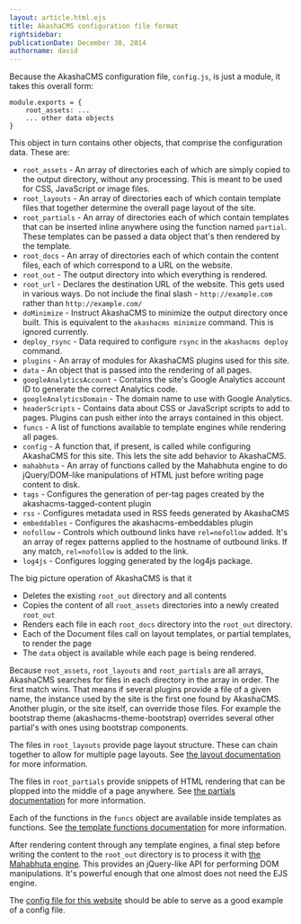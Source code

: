 ```yaml
---
layout: article.html.ejs
title: AkashaCMS configuration file format
rightsidebar:
publicationDate: December 30, 2014
authorname: david
---
```


Because the AkashaCMS configuration file, `config.js`, is just a module, it takes this overall form:

    module.exports = {
        root_assets: ...
        ... other data objects
    }

This object in turn contains other objects, that comprise the configuration data.  These are:

* `root_assets` - An array of directories each of which are simply copied to the output directory, without any processing.  This is meant to be used for CSS, JavaScript or image files.
* `root_layouts` - An array of directories each of which contain template files that together determine the overall page layout of the site.
* `root_partials` - An array of directories each of which contain templates that can be inserted inline anywhere using the function named `partial`.  These templates can be passed a data object that's then rendered by the template.
* `root_docs` - An array of directories each of which contain the content files, each of which correspond to a URL on the website.
* `root_out` - The output directory into which everything is rendered.
* `root_url` - Declares the destination URL of the website.  This gets used in various ways.  Do not include the final slash - `http://example.com` rather than `http://example.com/`
* `doMinimize` - Instruct AkashaCMS to minimize the output directory once built.  This is equivalent to the `akashacms minimize` command.  This is ignored currently.
* `deploy_rsync` - Data required to configure `rsync` in the `akashacms deploy` command.
* `plugins` - An array of modules for AkashaCMS plugins used for this site.
* `data` - An object that is passed into the rendering of all pages.
* `googleAnalyticsAccount` - Contains the site's Google Analytics account ID to generate the correct Analytics code.
* `googleAnalyticsDomain` - The domain name to use with Google Analytics.
* `headerScripts` - Contains data about CSS or JavaScript scripts to add to pages.  Plugins can push either into the arrays contained in this object.
* `funcs` - A list of functions available to template engines while rendering all pages.
* `config` - A function that, if present, is called while configuring AkashaCMS for this site.  This lets the site add behavior to AkashaCMS.
* `mahabhuta` - An array of functions called by the Mahabhuta engine to do jQuery/DOM-like manipulations of HTML just before writing page content to disk.
* `tags` - Configures the generation of per-tag pages created by the akashacms-tagged-content plugin
* `rss` - Configures metadata used in RSS feeds generated by AkashaCMS
* `embeddables` - Configures the akashacms-embeddables plugin
* `nofollow` - Controls which outbound links have `rel=nofollow` added.  It's an array of regex patterns applied to the hostname of outbound links.  If any match, `rel=nofollow` is added to the link.
* `log4js` - Configures logging generated by the log4js package.


The big picture operation of AkashaCMS is that it

* Deletes the existing `root_out` directory and all contents
* Copies the content of all `root_assets` directories into a newly created `root_out`
* Renders each file in each `root_docs` directory into the `root_out` directory.
* Each of the Document files call on layout templates, or partial templates, to render the page
* The `data` object is available while each page is being rendered.

Because `root_assets`, `root_layouts` and `root_partials` are all arrays, AkashaCMS searches for files in each directory in the array in order.  The first match wins.  That means if several plugins provide a file of a given name, the instance used by the site is the first one found by AkashaCMS.  Another plugin, or the site itself, can override those files.  For example the bootstrap theme (akashacms-theme-bootstrap) overrides several other partial's with ones using bootstrap components.

The files in `root_layouts` provide page layout structure.  These can chain together to allow for multiple page layouts.  See [the layout documentation](../layout/index.html) for more information.

The files in `root_partials` provide snippets of HTML rendering that can be plopped into the middle of a page anywhere.  See [the partials documentation](../layout/partials.html) for more information.

Each of the functions in the `funcs` object are available inside templates as functions.  See [the template functions documentation](../layout/template-functions.html) for more information.

After rendering content through any template engines, a final step before writing the content to the `root_out` directory is to process it with [the Mahabhuta engine](../documents/mahabhuta.html).  This provides an jQuery-like API for performing DOM manipulations.  It's powerful enough that one almost does not need the EJS engine.

The [config file for this website](https://github.com/robogeek/akashacms-website/blob/master/config.js) should be able to serve as a good example of a config file.
